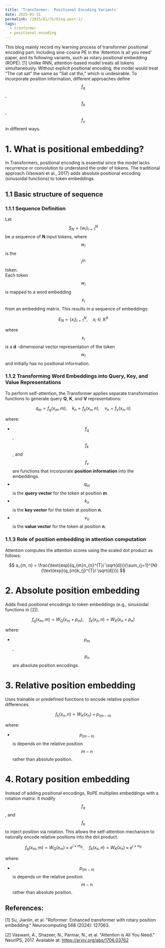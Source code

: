 ```yaml
---
title: 'Transformer:  Positional Encoding Variants'
date: 2025-01-31
permalink: /2025/01/31/blog-post-2/
tags:
  - tranformer
  - positional encoding
---
```


This blog mainly record my learning process of transformer positional encoding part. Including sine-cosine PE in the 'Attention is all you need' paper, and its following variants, 
such as rotary positional embedding (ROPE). [1] Unlike RNN, attention-based model treats all tokens simultaneously. Without explicit positional encoding, the model would treat "The cat sat" the same as "Sat cat the," which is undesirable. To incorporate position information, different approaches define $$f_q$$, $$f_k$$, $$f_v$$ in different ways. 
# 1. What is positional embedding?
In Transformers, positional encoding is essential since the model lacks recurrence or convolution to understand the order of tokens. The traditional approach (Vaswani et al., 2017) adds absolute positional encoding (sinusoidal functions) to token embeddings.
## 1.1 Basic structure of sequence
### 1.1.1 Sequence Definition

Let $$S_N = \{ w_i \}_{i=1}^{N}$$ be a sequence of **N** input tokens, where $$w_i$$ is the $$i^{th}$$ token.  
Each token $$w_i$$ is mapped to a word embedding $$x_i$$ from an embedding matrix. This results in a sequence of embeddings:

$$
E_N = \{ x_i \}_{i=1}^{N}, \quad x_i \in \mathbb{R}^d
$$

where $$x_i$$ is a **d** -dimensional vector representation of the token $$w_i$$ and initially has no positional information.

### 1.1.2 Transforming Word Embeddings into Query, Key, and Value Representations

To perform self-attention, the Transformer applies separate transformation functions to generate query **Q**, **K**, and **V** representations:

$$
q_m = f_q(x_m, m), \quad k_n = f_k(x_n, n), \quad v_n = f_v(x_n, n)
$$

where:

- $$f_q$$, $$f_k$$, and $$f_v$$ are functions that incorporate **position information** into the embeddings.
- $$q_m$$ is the **query vector** for the token at position **m**.
- $$k_n$$ is the **key vector** for the token at position **n**.
- $$v_n$$ is the **value vector** for the token at position **n**.

### 1.1.3 Role of position embedding in attention computation
Attention computes the attention scores using the scaled dot product as follows:

$$
a_{m, n} = \frac{\text{exp}(q_{m}n_{n}^{T}/ \sqrt{d})}{\sum_{j=1}^{N}{\text{exp}(q_{m}k_{j}^{T}/ \sqrt{d}}})
$$


# 2. Absolute position embedding
Adds fixed positional encodings to token embeddings (e.g., sinusoidal functions in [2]).

$$
f_q (x_m, m) = W_Q(x_m + p_m) , \quad   f_k(x_n, n) = W_K(x_n + p_n)
$$

where:
- $$p_m$$, $$p_n$$ are absolute position encodings.


# 3. Relative position embedding
Uses trainable or predefined functions to encode relative position differences.

$$
f_k(x_n, n) = W_K(x_n) + p_{(m-n)}
$$

where:

- $$p_{(m-n)}$$ is depends on the relative position $$m-n$$ rather than absolute position.


# 4. Rotary position embedding
Instead of adding positional encodings, RoPE multiplies embeddings with a rotation matrix. It modify $$f_q$$, and $$f_k$$ to inject position via rotation. This allows the self-attention mechanism to naturally encode relative positions into the dot product.

$$
f_q (x_m, m) = W_Q(x_m) \times e^{i \times m_\theta} , \quad   f_k(x_n, n) = W_K(x_n) \times e^{i \times n_\theta}
$$

where:

- $$p_{(m-n)}$$ is depends on the relative position $$m-n$$ rather than absolute position.





## References:
[1] Su, Jianlin, et al. "Roformer: Enhanced transformer with rotary position embedding." Neurocomputing 568 (2024): 127063.

[2] Vaswani, A., Shazeer, N., Parmar, N., et al. "Attention is All You Need." NeurIPS, 2017. Available at: https://arxiv.org/abs/1706.03762
